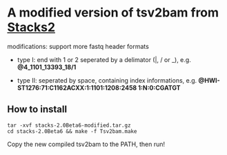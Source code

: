 A modified version of tsv2bam from [Stacks2](http://catchenlab.life.illinois.edu/stacks/stacks_v2.php)
=
modifications: support more fastq header formats

* type I: end with 1 or 2 seperated by a delimator (|, / or _), e.g. <b>@4_1101_13393_18/1</b>

* type II: seperated by space, containing index informations, e.g. <b>@HWI-ST1276:71:C1162ACXX:1:1101:1208:2458 1:N:0:CGATGT</b>

How to install
---
```
tar -xvf stacks-2.0Beta6-modified.tar.gz
cd stacks-2.0Beta6 && make -f Tsv2bam.make
```

Copy the new compiled tsv2bam to the PATH, then run!
